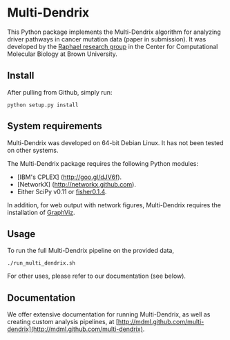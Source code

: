 Multi-Dendrix
=============

This Python package implements the Multi-Dendrix algorithm for analyzing driver pathways in cancer mutation data (paper in submission). It was developed by the [Raphael research group](http://compbio.cs.brown.edu) in the Center for Computational Molecular Biology at Brown University.

Install
--------
After pulling from Github, simply run:

  `python setup.py install`

System requirements
--------------------
Multi-Dendrix was developed on 64-bit Debian Linux. It has not been tested on other systems.

The Multi-Dendrix package requires the following Python modules:
  * [IBM's CPLEX] (http://goo.gl/dJV6f).
  * [NetworkX] (http://networkx.github.com).
  * Either SciPy v0.11 or [fisher0.1.4](http://goo.gl/zYrLr).

In addition, for web output with network figures, Multi-Dendrix requires the installation of [GraphViz](http://www.graphviz.org/).

Usage
------
To run the full Multi-Dendrix pipeline on the provided data,
   
   `./run_multi_dendrix.sh`

For other uses, please refer to our documentation (see below).

Documentation
--------------
We offer extensive documentation for running Multi-Dendrix, as well as creating custom analysis pipelines, at [http://mdml.github.com/multi-dendrix](http://mdml.github.com/multi-dendrix).

